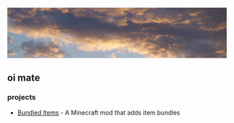 ![Image of clouds](https://raw.githubusercontent.com/Enderman842/Enderman842/main/clouds2.png)

## oi mate

### projects
- [Bundled Items](https://github.com/Enderman842/bundleditems1204) - A Minecraft mod that adds item bundles


<!--
**Enderman842/Enderman842** is a ✨ _special_ ✨ repository because its `README.md` (this file) appears on your GitHub profile.

Here are some ideas to get you started:

- 🔭 I’m currently working on ...
- 🌱 I’m currently learning ...
- 👯 I’m looking to collaborate on ...
- 🤔 I’m looking for help with ...
- 💬 Ask me about ...
- 📫 How to reach me: ...
- 😄 Pronouns: ...
- ⚡ Fun fact: ...
-->
